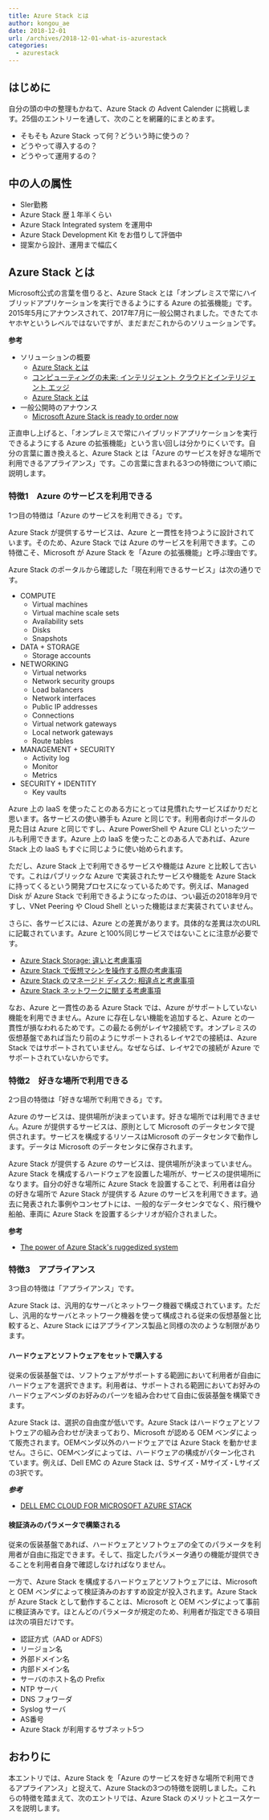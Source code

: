 ```yaml
---
title: Azure Stack とは
author: kongou_ae
date: 2018-12-01
url: /archives/2018-12-01-what-is-azurestack
categories:
  - azurestack
---
```


## はじめに

自分の頭の中の整理もかねて、Azure Stack の Advent Calender に挑戦します。25個のエントリーを通して、次のことを網羅的にまとめます。

- そもそも Azure Stack って何？どういう時に使うの？
- どうやって導入するの？
- どうやって運用するの？

## 中の人の属性

- SIer勤務
- Azure Stack 歴１年半くらい
- Azure Stack Integrated system を運用中
- Azure Stack Development Kit をお借りして評価中
- 提案から設計、運用まで幅広く

## Azure Stack とは

Microsoft公式の言葉を借りると、Azure Stack とは「オンプレミスで常にハイブリッドアプリケーションを実行できるようにする Azure の拡張機能」です。2015年5月にアナウンスされて、2017年7月に一般公開されました。できたてホヤホヤというレベルではないですが、まだまだこれからのソリューションです。

**参考**
- ソリューションの概要
  - [Azure Stack とは](https://azure.microsoft.com/ja-jp/overview/azure-stack/)
  - [コンピューティングの未来: インテリジェント クラウドとインテリジェント エッジ](https://azure.microsoft.com/ja-jp/overview/future-of-cloud/)
  - [Azure Stack とは](https://docs.microsoft.com/ja-jp/azure/azure-stack/azure-stack-poc)
- 一般公開時のアナウンス
  - [Microsoft Azure Stack is ready to order now](https://azure.microsoft.com/ja-jp/blog/microsoft-azure-stack-is-ready-to-order-now/)

正直申し上げると、「オンプレミスで常にハイブリッドアプリケーションを実行できるようにする Azure の拡張機能」という言い回しは分かりにくいです。自分の言葉に置き換えると、Azure Stack とは「Azure のサービスを好きな場所で利用できるアプライアンス」です。この言葉に含まれる3つの特徴について順に説明します。

### 特徴1　Azure のサービスを利用できる

1つ目の特徴は「Azure のサービスを利用できる」です。

Azure Stack が提供するサービスは、Azure と一貫性を持つように設計されています。そのため、Azure Stack では Azure のサービスを利用できます。この特徴こそ、Microsoft が Azure Stack を「Azure の拡張機能」と呼ぶ理由です。

Azure Stack のポータルから確認した「現在利用できるサービス」は次の通りです。

- COMPUTE
  - Virtual machines
  - Virtual machine scale sets
  - Availability sets
  - Disks
  - Snapshots
- DATA + STORAGE
  - Storage accounts
- NETWORKING
  - Virtual networks
  - Network security groups
  - Load balancers
  - Network interfaces
  - Public IP addresses
  - Connections
  - Virtual network gateways
  - Local network gateways
  - Route tables
- MANAGEMENT + SECURITY
  - Activity log
  - Monitor
  - Metrics
- SECURITY + IDENTITY
  - Key vaults 

Azure 上の IaaS を使ったことのある方にとっては見慣れたサービスばかりだと思います。各サービスの使い勝手も Azure と同じです。利用者向けポータルの見た目は Azure と同じですし、Azure PowerShell や Azure CLI といったツールも利用できます。Azure 上の IaaS を使ったことのある人であれば、Azure Stack 上の IaaS もすぐに同じように使い始められます。

ただし、Azure Stack 上で利用できるサービスや機能は Azure と比較して古いです。これはパブリックな Azure で実装されたサービスや機能を Azure Stack に持ってくるという開発プロセスになっているためです。例えば、Managed Disk が Azure Stack で利用できるようになったのは、つい最近の2018年9月ですし、VNet Peering や Cloud Shell といった機能はまだ実装されていません。

さらに、各サービスには、Azure との差異があります。具体的な差異は次のURLに記載されています。Azure と100%同じサービスではないことに注意が必要です。

- [Azure Stack Storage: 違いと考慮事項](https://docs.microsoft.com/ja-jp/azure/azure-stack/user/azure-stack-acs-differences)
- [Azure Stack で仮想マシンを操作する際の考慮事項](https://docs.microsoft.com/ja-jp/azure/azure-stack/user/azure-stack-vm-considerations)
- [Azure Stack のマネージド ディスク: 相違点と考慮事項](https://docs.microsoft.com/ja-jp/azure/azure-stack/user/azure-stack-managed-disk-considerations)
- [Azure Stack ネットワークに関する考慮事項](https://docs.microsoft.com/ja-jp/azure/azure-stack/user/azure-stack-network-differences)

なお、Azure と一貫性のある Azure Stack では、Azure がサポートしていない機能を利用できません。Azure に存在しない機能を追加すると、Azure との一貫性が損なわれるためです。この最たる例がレイヤ2接続です。オンプレミスの仮想基盤であれば当たり前のようにサポートされるレイヤ2での接続は、Azure Stack ではサポートされていません。なぜならば、レイヤ2での接続が Azure でサポートされていないからです。

### 特徴2　好きな場所で利用できる

2つ目の特徴は「好きな場所で利用できる」です。

Azure のサービスは、提供場所が決まっています。好きな場所では利用できません。Azure が提供するサービスは、原則として Microsoft のデータセンタで提供されます。サービスを構成するリソースはMicrosoft のデータセンタで動作します。データは Microsoft のデータセンタに保存されます。

Azure Stack が提供する Azure のサービスは、提供場所が決まっていません。Azure Stack を構成するハードウェアを設置した場所が、サービスの提供場所になります。自分の好きな場所に Azure Stack を設置することで、利用者は自分の好きな場所で Azure Stack が提供する Azure のサービスを利用できます。過去に発表された事例やコンセプトには、一般的なデータセンタでなく、飛行機や船舶、車両に Azure Stack を設置するシナリオが紹介されました。

**参考**
- [The power of Azure Stack's ruggedized system](https://www.youtube.com/watch?v=nTXdJN0IW5Y)

### 特徴3　アプライアンス

3つ目の特徴は「アプライアンス」です。

Azure Stack は、汎用的なサーバとネットワーク機器で構成されています。ただし、汎用的なサーバとネットワーク機器を使って構成される従来の仮想基盤と比較すると、Azure Stack にはアプライアンス製品と同様の次のような制限があります。

#### ハードウェアとソフトウェアをセットで購入する

従来の仮装基盤では、ソフトウェアがサポートする範囲において利用者が自由にハードウェアを選択できます。利用者は、サポートされる範囲においてお好みのハードウェアベンダのお好みのパーツを組み合わせて自由に仮装基盤を構築できます。

Azure Stack は、選択の自由度が低いです。Azure Stack はハードウェアとソフトウェアの組み合わせが決まっており、Microsoft が認める OEM ベンダによって販売されます。OEMベンダ以外のハードウェアでは Azure Stack を動かせません。さらに、OEMベンダによっては、ハードウェアの構成がパターン化されています。例えば、Dell EMC の Azure Stack は、Sサイズ・Mサイズ・Lサイズの3択です。

***参考***
- [DELL EMC CLOUD FOR MICROSOFT AZURE STACK](https://japan.emc.com/collateral/solution-overview/h16047-dell-emc-cloud-for-microsoft-azure-stack-so.pdf)

#### 検証済みのパラメータで構築される

従来の仮装基盤であれば、ハードウェアとソフトウェアの全てのパラメータを利用者が自由に指定できます。そして、指定したパラメータ通りの機能が提供できることを利用者自身で確認しなければなりません。

一方で、Azure Stack を構成するハードウェアとソフトウェアには、Microsoft と OEM ベンダによって検証済みのおすすめ設定が投入されます。Azure Stack が Azure Stack として動作することは、Microsoft と OEM ベンダによって事前に検証済みです。ほとんどのパラメータが規定のため、利用者が指定できる項目は次の項目だけです。

- 認証方式（AAD or ADFS）
- リージョン名
- 外部ドメイン名
- 内部ドメイン名
- サーバのホスト名の Prefix
- NTP サーバ
- DNS フォワーダ
- Syslog サーバ
- AS番号
- Azure Stack が利用するサブネット5つ

## おわりに

本エントリでは、Azure Stack を「Azure のサービスを好きな場所で利用できるアプライアンス」と捉えて、Azure Stackの3つの特徴を説明しました。これらの特徴を踏まえて、次のエントリでは、Azure Stack のメリットとユースケースを説明します。
